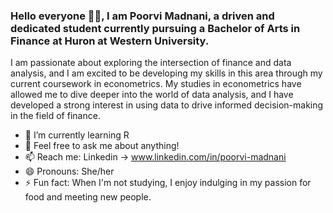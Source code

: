 ### Hello everyone 👋🏼, I am Poorvi Madnani, a driven and dedicated student currently pursuing a Bachelor of Arts in Finance at Huron at Western University. 
I am passionate about exploring the intersection of finance and data analysis, and I am excited to be developing my skills in this area through my current coursework in econometrics. My studies in econometrics have allowed me to dive deeper into the world of data analysis, and I have developed a strong interest in using data to drive informed decision-making in the field of finance.

- 🌱 I’m currently learning R 
- 💬 Feel free to ask me about anything!
- 📫 Reach me: Linkedin -> www.linkedin.com/in/poorvi-madnani
- 😄 Pronouns: She/her
- ⚡ Fun fact: When I'm not studying, I enjoy indulging in my passion for food and meeting new people.


